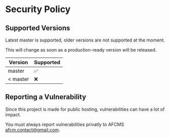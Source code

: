 # Security Policy

## Supported Versions

Latest master is supported, older versions are not supported at the moment.

This will change as soon as a production-ready version will be released.

| Version | Supported          |
| ------- | ------------------ |
| master  | :white_check_mark: |
| < master| :x:                |

## Reporting a Vulnerability

Since this project is made for public hosting, vulnerabilities can have a lot of impact.

You must always report vulnerabilities privatly to AFCMS <afcm.contact@gmail.com>.
